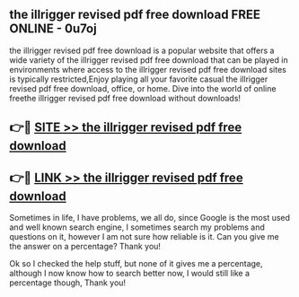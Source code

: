 ## the illrigger revised pdf free download FREE ONLINE - 0u7oj

the illrigger revised pdf free download is a popular website that offers a wide variety of the illrigger revised pdf free download that can be played in environments where access to the illrigger revised pdf free download sites is typically restricted,Enjoy playing all your favorite casual the illrigger revised pdf free download, office, or home. Dive into the world of online freethe illrigger revised pdf free download without downloads!

## 👉🔴 [SITE >> the illrigger revised pdf free download](http://news.freeplayer.one?title=the_illrigger_revised_pdf_free_download&ref=FRRE)

## 👉🔴 [LINK >> the illrigger revised pdf free download](http://news.freeplayer.one?title=the_illrigger_revised_pdf_free_download&ref=FREE)

Sometimes in life, I have problems, we all do, since Google is the most used and well known search engine, I sometimes search my problems and questions on it, however I am not sure how reliable is it. Can you give me the answer on a percentage? Thank you!

Ok so I checked the help stuff, but none of it gives me a percentage, although I now know how to search better now, I would still like a percentage though, Thank you!